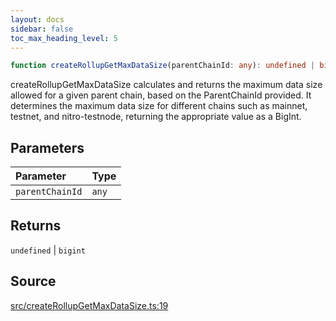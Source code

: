 ```yaml
---
layout: docs
sidebar: false
toc_max_heading_level: 5
---
```


```ts
function createRollupGetMaxDataSize(parentChainId: any): undefined | bigint
```

createRollupGetMaxDataSize calculates and returns the maximum data size
allowed for a given parent chain, based on the ParentChainId provided. It
determines the maximum data size for different chains such as mainnet,
testnet, and nitro-testnode, returning the appropriate value as a BigInt.

## Parameters

| Parameter | Type |
| :------ | :------ |
| `parentChainId` | `any` |

## Returns

`undefined` \| `bigint`

## Source

[src/createRollupGetMaxDataSize.ts:19](https://github.com/OffchainLabs/arbitrum-orbit-sdk/blob/9d5595a042e42f7d6b9af10a84816c98ea30f330/src/createRollupGetMaxDataSize.ts#L19)

